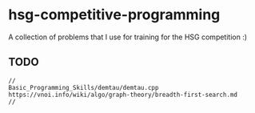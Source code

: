 # hsg-competitive-programming
A collection of problems that I use for training for the HSG competition :)

## TODO
```
//
Basic_Programming_Skills/demtau/demtau.cpp
https://vnoi.info/wiki/algo/graph-theory/breadth-first-search.md
//
```